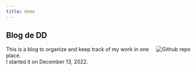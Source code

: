```yaml
---
title: Home
---
```

## Blog de DD





[<img src="/./about_files/donut4.PNG" style="max-width:25%;min-width:40px;float:right;" alt="Github repo" />](https://github.com/yihui/hugo-xmin)


This is a blog to organize and keep track of my work in one place.  
I started it on December 13, 2022.  
